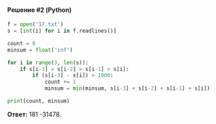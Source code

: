 #### Решение #2 (Python)
```python
f = open('17.txt')
s = [int(i) for i in f.readlines()]

count = 0
minsum = float('inf')

for i in range(3, len(s)):
    if s[i-3] > s[i-2] > s[i-1] > s[i]:
        if (s[i-3] - s[i]) > 1000:
            count += 1
            minsum = min(minsum, s[i-3] + s[i-2] + s[i-1] + s[i])

print(count, minsum)
```
**Ответ:** 181 -31478.

